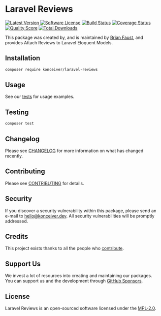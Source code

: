 # Laravel Reviews

[![Latest Version](https://badgen.net/packagist/v/konceiver/laravel-reviews)](https://packagist.org/packages/konceiver/laravel-reviews)
[![Software License](https://badgen.net/packagist/license/konceiver/laravel-reviews)](https://packagist.org/packages/konceiver/laravel-reviews)
[![Build Status](https://img.shields.io/github/workflow/status/konceiver/laravel-reviews/run-tests?label=tests)](https://github.com/konceiver/laravel-reviews/actions?query=workflow%3Arun-tests+branch%3Amaster)
[![Coverage Status](https://badgen.net/codeclimate/coverage/konceiver/laravel-reviews)](https://codeclimate.com/github/konceiver/laravel-reviews)
[![Quality Score](https://badgen.net/codeclimate/maintainability/konceiver/laravel-reviews)](https://codeclimate.com/github/konceiver/laravel-reviews)
[![Total Downloads](https://badgen.net/packagist/dt/konceiver/laravel-reviews)](https://packagist.org/packages/konceiver/laravel-reviews)

This package was created by, and is maintained by [Brian Faust](https://github.com/faustbrian), and provides Attach Reviews to Laravel Eloquent Models.

## Installation

```bash
composer require konceiver/laravel-reviews
```

## Usage

See our [tests](https://github.com/konceiver/laravel-reviews/tree/master/tests) for usage examples.

## Testing

``` bash
composer test
```

## Changelog

Please see [CHANGELOG](CHANGELOG.md) for more information on what has changed recently.

## Contributing

Please see [CONTRIBUTING](CONTRIBUTING.md) for details.

## Security

If you discover a security vulnerability within this package, please send an e-mail to hello@konceiver.dev. All security vulnerabilities will be promptly addressed.

## Credits

This project exists thanks to all the people who [contribute](../../contributors).

## Support Us

We invest a lot of resources into creating and maintaining our packages. You can support us and the development through [GitHub Sponsors](https://github.com/sponsors/faustbrian).

## License

Laravel Reviews is an open-sourced software licensed under the [MPL-2.0](LICENSE.md).
